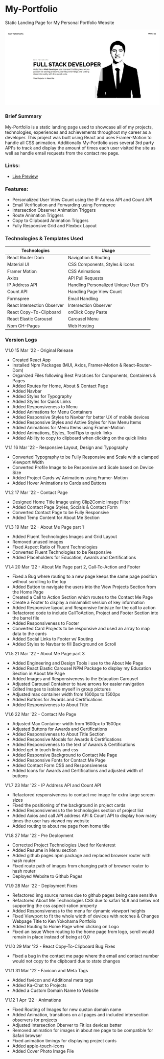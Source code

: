 # My-Portfolio
Static Landing Page for My Personal Portfolio Website

![Ken Yokohama Portfolio Logo](https://github.com/Ken-Yokohama/My-Portfolio/blob/master/cover.JPG?raw=true)

### Brief Summary
My-Portfolio is a static landing page used to showcase all of my projects, technologies, experiences and achievements throughout my career as a developer. This project was built using React and uses Framer-Motion to handle all CSS animation. Additionally My-Portfolio uses several 3rd party API's to track and display the amount of times each user visited the site as well as handle email requests from the contact me page.

### Links:
- [Live Preview](https://KenYokohama.com/)

### Features:
- Personalized User View Count using the IP Adress API and Count API
- Email Verification and Forwarding using Formspree
- Intersection Observer Animation Triggers
- Route Animation Triggers
- Copy to Clipboard Animation Triggers
- Fully Responsive Grid and Flexbox Layout

### Technologies & Templates Used
| Technologies | Usage                                      |
| ----------------- | ------------------------------------------------ |
| React Router Dom | Navigation & Routing |
| Material UI | CSS Components, Styles & Icons       |
| Framer Motion| CSS Animations|
| Axios| API Pull Requests|
| IP Address API| Handling Personalized Unique User ID's|
| Count API| Handling Page View Count|
| Formspree| Email Handling|
| React Intersection Observer| Intersection Observer|
| React Copy-To-Clipboard | onClick Copy Paste |
| React Elastic Carousel| Carousel Menu|
| Npm GH-Pages | Web Hosting |

### Version Logs
V1.0 15 Mar '22 - Original Release

- Created React App
- Installed Npm Packages (MUI, Axios, Framer-Motion & React-Router-Dom)
- Organized Files following Best Practices for Components, Containers & Pages
- Added Routes for Home, About & Contact Page
- Added Navbar
- Added Styles for Typography
- Added Styles for Quick Links
- Added Responsiveness to Menu
- Added Animations for Menu Containers
- Added Responsive Styles to Navbar for better UX of mobile devices
- Added Responsive Styles and Active Styles for Nav Menu Items
- Added Animations for Menu Items using Framer-Motion
- Added Animations, Styles, ToolTips to quick links
- Added Ability to copy to clipboard when clicking on the quick links

V1.1 16 Mar '22 - Responsive Layout, Design and Typography

- Converted Typography to be Fully Responsive and Scale with a clamped Viewport Width
- Converted Profile Image to be Responsive and Scale based on Device Size
- Added Project Cards w/ Animations using Framer-Motion
- Added Hover Animations to Cards and Buttons


V1.2 17 Mar '22 - Contact Page

- Designed Home Title Image using Clip2Comic Image Filter
- Added Contact Page Styles, Socials & Contact Form
- Converted Contact Page to be Fully Responsive
- Added Temp Content for About Me Section

V1.3 19 Mar '22 - About Me Page part 1

- Added Fluent Technologies Images and Grid Layout
- Removed unused images
- Fixed Aspect Ratio of Fluent Technologies
- Converted Fluent Technologies to be Responsive
- Added Placeholders for Education, Awards and Certifications


V1.4 20 Mar '22 - About Me Page part 2, Call-To-Action and Footer

- Fixed a Bug where routing to a new page keeps the same page position without scrolling to the top
- Added Button to navigate the users into the View Projects Section from the Home Page
- Created a Call to Action Section which routes to the Contact Me Page
- Create a Footer to display a minamalist version of key information
- Added Responsive layout and Responsive fontsize for the call to action
- Refactored code to include CallToAction, Project and Footer Section into the barrel file
- Added Responsiveness to Footer
- Converted Card Projects to be responsive and used an array to map data to the cards
- Added Social Links to Footer w/ Routing
- Added Styles to Navbar to fill Background on Scroll


V1.5 21 Mar '22 - About Me Page part 3

- Added Engineering and Design Tools i use to the About Me Page
- Added React Elastic Carousel NPM Package to display my Education Section in About Me Page
- Added Images and Responsiveness to the Education Carousel
- Adjusted Carousel Container to have arrows for easier navigation
- Edited Images to isolate myself in group pictures
- Adjusted max container width from 1600px to 1500px
- Added Buttons for Awards and Certifications
- Added Responsiveness to About Title 

V1.6 22 Mar '22 - Contact Me Page

 - Adjusted Max Container width from 1600px to 1500px
 - Adjusted Buttons for Awards and Certifications
 - Added Responsiveness to About Title Section
 - Added Responsive Modals for Awards & Certifications
 - Added Responsiveness to the text of Awards & Certifications
 - Added get in touch links and css
 - Added Responsive Background to Contact Me Page
 - Added Responsive Fonts for Contact Me Page
 - Added Contact Form CSS and Responsiveness
 - Added Icons for Awards and Certifications and adjusted width of buttons 

V1.7 23 Mar '22 - IP Address API and Count API 

 - Refactored responsiveness to contact me image for extra large screen sizes
 - Fixed the positioning of the background in project cards
 - Added Responsiveness to the technologies section of project list
 - Added Axios and call API address API & Count API to display how many times the user has viewed my website
 - Added routing to about me page from home title

V1.8 27 Mar '22 - Pre Deployment 

 - Corrected Project Technologies Used for Kenterest 
 - Added Resume in Menu section
 - Added github pages npm package and replaced browser router with hash router
 - Fixed route path of images from changing path of browser router to hash router
 - Deployed Website to Github Pages

V1.9 28 Mar '22 - Deployment Fixes

 - Refactored img source names due to github pages being case sensitive 
 - Refactored About Me Technologies CSS due to safari 14.8 and below not supporting the css aspect-ration property 
 - Added Responsiveness to the menu for dynamic viewport heights
 - Fixed Viewport to fit the whole width of devices with notches & Changes Webpage Title to Ken Yokohama Portfolio
 - Added Routing to Home Page when clicking on Logo  
 - Fixed an issue When routing to the home page from logo, scroll would remain in place instead of being at 0,0

V1.10 29 Mar '22 - React Copy-To-Clipboard Bug Fixes

 - Fixed a bug in the contact me page where the email and contact number would not copy to the clipboard due to state changes 

V1.11 31 Mar '22 - Favicon and Meta Tags

 - Added favicon and Additional meta tags
 - Added Ka-Chat to Projects 
 - Added a Custom Domain Name to Website 

V1.12 1 Apr '22 - Animations

 - Fixed Routing of Images for new custon domain name
 - Added Animation, transitions on all pages and included intersection observers for projects 
 - Adjusted Intersection Oberver to Fit ios devices better
 - Removed animation for images in about me page to be compatible for Safari browser 
 - Fixed animation timings for displaying project cards
 - Added apple-touch-icons 
 - Added Cover Photo Image File 
